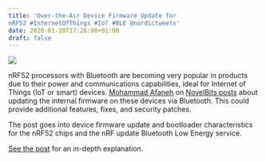 ```yaml
---
title: 'Over-the-Air Device Firmware Update for
nRF52 #InternetOfThings #IoT #BLE @nordictweets'
date: 2020-01-28T17:26:00+01:00
draft: false
---
```


![](https://www.novelbits.io/wp-content/uploads/2020/01/OTA-DFU-nRF52-part-1-blog.png)

nRF52 processors with Bluetooth are becoming very popular in products due to their power and communications capabilities, ideal for Internet of Things (IoT or smart) devices. [Mohammad Afaneh](https://www.novelbits.io/author/mafaneh/) on [NovelBits posts](https://www.novelbits.io/ota-device-firmware-update-part-2) about updating the internal firmware on these devices via Bluetooth. This could provide additional features, fixes, and security patches.

The post goes into device firmware update and bootloader characteristics for the nRF52 chips and the nRF update Bluetooth Low Energy service.

[See the post](https://www.novelbits.io/ota-device-firmware-update-part-2) for an in-depth explanation.